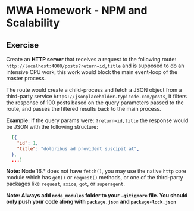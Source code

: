 # MWA Homework - NPM and Scalability
## Exercise
Create an **HTTP server** that receives a request to the following route: `http://localhost:4000/posts?return=id,title` and is supposed to do an intensive CPU work, this work would block the main event-loop of the master process. 
  
The route would create a child-process and fetch a JSON object from a third-party service `https://jsonplaceholder.typicode.com/posts`, it filters the response of 100 posts based on the query parameters passed to the route, and passes the filtered results back to the main process.  
  
**Example:** if the query params were: `?return=id,title` the response would be JSON with the following structure:
```json
  [{
    "id": 1,
    "title": "doloribus ad provident suscipit at",
  },
  ...]
```
  
**Note:** Node 16.* does not have `fetch()`, you may use the native `http` core module which has `get()` or `request()` methods, or one of the third-party packages like `request`, `axios`, `got`, or `superagent`. 

**Note: Always add `node_modules` folder to your `.gitignore` file. You should only push your code along with `package.json` and `package-lock.json`**

